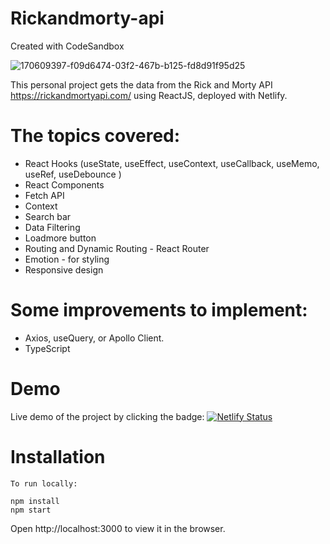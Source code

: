 # Rickandmorty-api
Created with CodeSandbox

![170609397-f09d6474-03f2-467b-b125-fd8d91f95d25](https://user-images.githubusercontent.com/33332730/182243986-3a0ce453-0c3a-41e2-9a8e-7c1a5766396c.png)

This personal project gets the data from the Rick and Morty API https://rickandmortyapi.com/ using ReactJS, deployed with Netlify.

# The topics covered:
* React Hooks (useState, useEffect, useContext, useCallback, useMemo, useRef, useDebounce )
* React Components
* Fetch API
* Context
* Search bar
* Data Filtering
* Loadmore button
* Routing and Dynamic Routing - React Router
* Emotion - for styling
* Responsive design

# Some improvements to implement:
* Axios, useQuery, or Apollo Client.
* TypeScript

# Demo
Live demo of the project by clicking the badge: [![Netlify Status](https://api.netlify.com/api/v1/badges/f9a7f8d3-58ca-44ed-a038-ae8d2efd31a5/deploy-status)](https://csb-evhc07.netlify.app/)

# Installation
```
To run locally:

npm install
npm start
```
Open http://localhost:3000 to view it in the browser.

